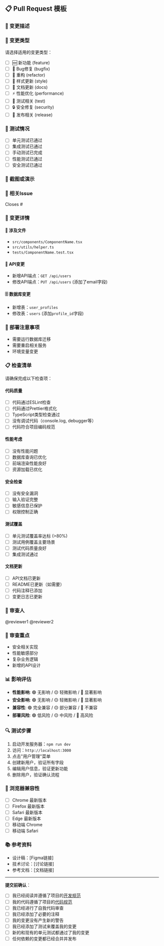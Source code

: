 ## 📋 Pull Request 模板

### 🎯 变更描述
<!-- 简要描述本次PR的主要变更内容 -->

### 🔧 变更类型
请选择适用的变更类型：
- [ ] 🆕 新功能 (feature)
- [ ] 🐛 Bug修复 (bugfix)
- [ ] 🔨 重构 (refactor)
- [ ] 💄 样式更新 (style)
- [ ] 📝 文档更新 (docs)
- [ ] ⚡ 性能优化 (performance)
- [ ] 🧪 测试相关 (test)
- [ ] 🔒 安全修复 (security)
- [ ] 🚀 发布相关 (release)

### 🧪 测试情况
- [ ] 单元测试已通过
- [ ] 集成测试已通过
- [ ] 手动测试已完成
- [ ] 性能测试已通过
- [ ] 安全测试已通过

### 📸 截图或演示
<!-- 如果有UI变更，请提供截图或GIF演示 -->

### 🔗 相关Issue
<!-- 如果此PR解决了某个Issue，请引用 -->
Closes #

### 📝 变更详情
<!-- 详细描述变更内容 -->

#### 📁 涉及文件
<!-- 列出所有变更的文件 -->
- `src/components/ComponentName.tsx`
- `src/utils/helper.ts`
- `tests/ComponentName.test.tsx`

#### 🔄 API变更
<!-- 如果有API变更，请详细说明 -->
- 新增API端点：`GET /api/users`
- 修改API端点：`PUT /api/users` (添加了email字段)

#### 🗄️ 数据库变更
<!-- 如果有数据库变更，请说明 -->
- 新增表：`user_profiles`
- 修改表：`users` (添加`profile_id`字段)

### 🚀 部署注意事项
<!-- 部署时需要特别注意的事项 -->
- 需要运行数据库迁移
- 需要重启相关服务
- 环境变量变更

### 📋 检查清单
请确保完成以下检查项：

#### 代码质量
- [ ] 代码通过ESLint检查
- [ ] 代码通过Prettier格式化
- [ ] TypeScript类型检查通过
- [ ] 没有调试代码（console.log, debugger等）
- [ ] 代码符合项目编码规范

#### 性能考虑
- [ ] 没有性能问题
- [ ] 数据库查询已优化
- [ ] 前端渲染性能良好
- [ ] 资源加载已优化

#### 安全检查
- [ ] 没有安全漏洞
- [ ] 输入验证完整
- [ ] 敏感信息已保护
- [ ] 权限控制正确

#### 测试覆盖
- [ ] 单元测试覆盖率达标 (>80%)
- [ ] 测试用例覆盖主要场景
- [ ] 测试代码质量良好
- [ ] 集成测试通过

#### 文档更新
- [ ] API文档已更新
- [ ] README已更新（如需要）
- [ ] 代码注释已添加
- [ ] 变更日志已更新

### 👥 审查人
<!-- @提及需要审查的团队成员 -->
@reviewer1 @reviewer2

### 💬 审查重点
<!-- 请提醒审查者特别关注的地方 -->
- 安全相关实现
- 性能敏感部分
- 复杂业务逻辑
- 新增的API设计

### 📊 影响评估
- **性能影响**: 🟢 无影响 / 🟡 轻微影响 / 🔴 显著影响
- **安全影响**: 🟢 无影响 / 🟡 轻微影响 / 🔴 显著影响
- **兼容性**: 🟢 完全兼容 / 🟡 部分兼容 / 🔴 不兼容
- **部署风险**: 🟢 低风险 / 🟡 中风险 / 🔴 高风险

### 🔍 测试步骤
<!-- 提供详细的测试步骤供审查者验证 -->
1. 启动开发服务器：`npm run dev`
2. 访问：`http://localhost:3000`
3. 点击"用户管理"菜单
4. 创建新用户，验证所有字段
5. 编辑用户信息，验证更新功能
6. 删除用户，验证确认流程

### 📱 浏览器兼容性
- [ ] Chrome 最新版本
- [ ] Firefox 最新版本
- [ ] Safari 最新版本
- [ ] Edge 最新版本
- [ ] 移动端 Chrome
- [ ] 移动端 Safari

### 📚 参考资料
<!-- 相关文档、设计稿、技术讨论等 -->
- 设计稿：[Figma链接]
- 技术讨论：[讨论链接]
- 参考文档：[文档链接]

---

**提交前确认**：
- [ ] 我已经阅读并遵循了项目的[开发规范](docs/DEVELOPMENT_WORKFLOW.md)
- [ ] 我的代码遵循了项目的[代码规范](docs/CODE_STANDARDS.md)
- [ ] 我已经进行了自我代码审查
- [ ] 我已经添加了必要的注释
- [ ] 我的变更没有产生新的警告
- [ ] 我已经添加了测试来覆盖我的变更
- [ ] 新的和现有的单元测试都通过了我的变更
- [ ] 任何依赖的变更都已经合并并发布